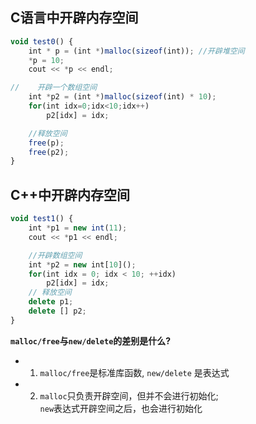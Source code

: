 ## C语言中开辟内存空间

```js
void test0() {
    int * p = (int *)malloc(sizeof(int)); //开辟堆空间
    *p = 10;
    cout << *p << endl;

//    开辟一个数组空间
    int *p2 = (int *)malloc(sizeof(int) * 10);
    for(int idx=0;idx<10;idx++)
        p2[idx] = idx;

    //释放空间
    free(p);
    free(p2);
}
```

## C++中开辟内存空间

```js
void test1() {
    int *p1 = new int(11);
    cout << *p1 << endl;

    //开辟数组空间
    int *p2 = new int[10]();
    for(int idx = 0; idx < 10; ++idx)
        p2[idx] = idx;
    // 释放空间
    delete p1;
    delete [] p2;
}
```

**`malloc/free`与`new/delete`的差别是什么?**

- 1. `malloc/free`是标准库函数, `new/delete` 是表达式
- 2. `malloc`只负责开辟空间，但并不会进行初始化;          
    `new`表达式开辟空间之后，也会进行初始化